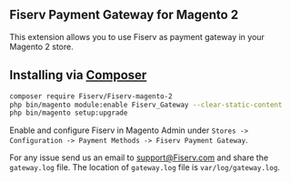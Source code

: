 ## Fiserv Payment Gateway for Magento 2

This extension allows you to use Fiserv as payment gateway in your Magento 2 store.

## Installing via [Composer](https://getcomposer.org/)

```bash
composer require Fiserv/Fiserv-magento-2
php bin/magento module:enable Fiserv_Gateway --clear-static-content
php bin/magento setup:upgrade
```

Enable and configure Fiserv in Magento Admin under `Stores -> Configuration -> Payment Methods -> Fiserv Payment Gateway`.

For any issue send us an email to support@Fiserv.com and share the `gateway.log` file. The location of `gateway.log` file is `var/log/gateway.log`.